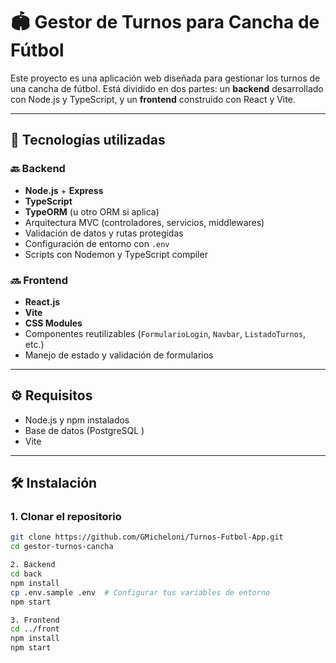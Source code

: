 # 🏟️ Gestor de Turnos para Cancha de Fútbol

Este proyecto es una aplicación web diseñada para gestionar los turnos de una cancha de fútbol. Está dividido en dos partes: un **backend** desarrollado con Node.js y TypeScript, y un **frontend** construido con React y Vite.

---

## 🧰 Tecnologías utilizadas

### 🔙 Backend
- **Node.js** + **Express**
- **TypeScript**
- **TypeORM** (u otro ORM si aplica)
- Arquitectura MVC (controladores, servicios, middlewares)
- Validación de datos y rutas protegidas
- Configuración de entorno con `.env`
- Scripts con Nodemon y TypeScript compiler

### 🔜 Frontend
- **React.js**
- **Vite**
- **CSS Modules**
- Componentes reutilizables (`FormularioLogin`, `Navbar`, `ListadoTurnos`, etc.)
- Manejo de estado y validación de formularios

---

## ⚙️ Requisitos

- Node.js y npm instalados
- Base de datos (PostgreSQL )
- Vite 

---

## 🛠️ Instalación

### 1. Clonar el repositorio

```bash
git clone https://github.com/GMicheloni/Turnos-Futbol-App.git
cd gestor-turnos-cancha

2. Backend
cd back
npm install
cp .env.sample .env  # Configurar tus variables de entorno
npm start

3. Frontend
cd ../front
npm install
npm start


